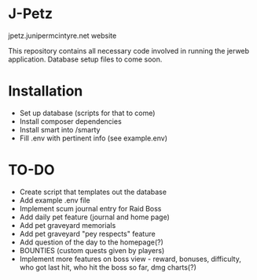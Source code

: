 # J-Petz
jpetz.junipermcintyre.net website

This repository contains all necessary code involved in running the jerweb application. Database setup files to come soon.

# Installation
* Set up database (scripts for that to come)
* Install composer dependencies
* Install smart into /smarty
* Fill .env with pertinent info (see example.env)

# TO-DO
* Create script that templates out the database
* Add example .env file
* Implement scum journal entry for Raid Boss
* Add daily pet feature (journal and home page)
* Add pet graveyard memorials
* Add pet graveyard "pey respects" feature
* Add question of the day to the homepage(?)
* BOUNTIES (custom quests given by players)
* Implement more features on boss view - reward, bonuses, difficulty, who got last hit, who hit the boss so far, dmg charts(?)
